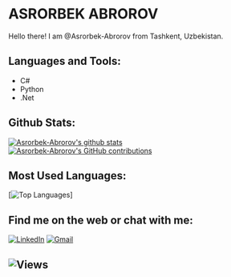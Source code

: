 # ASRORBEK ABROROV

Hello there!
I am @Asrorbek-Abrorov from Tashkent, Uzbekistan.

## Languages and Tools:

- C#
- Python
- .Net

## Github Stats:

[![Asrorbek-Abrorov's github stats](https://github-readme-stats.vercel.app/api?username=Asrorbek-Abrorov&theme=radical)](https://github.com/anuraghazra/github-readme-stats)    [![Asrorbek-Abrorov's GitHub contributions](https://github-readme-streak-stats.herokuapp.com/?user=Asrorbek-Abrorov&theme=radical)](https://github.com/Asrorbek-Abrorov/github-readme-stats)

## Most Used Languages:

[![Top Languages](https://github-readme-stats.vercel.app/api/top-langs/?username=Asrorbek-Abrorov&layout=compact)]

## Find me on the web or chat with me:

[![LinkedIn](https://img.shields.io/badge/LinkedIn-0077B5?style=for-the-badge&logo=linkedin&logoColor=white)](https://www.linkedin.com/in/asrorbek-abrorov-8a9957296/)
[![Gmail](https://img.shields.io/badge/as.abrorov@gmail.com-D14836?style=for-the-badge&logo=gmail&logoColor=white)](https://as.abrorov@gmail.com)

## ![Views](https://komarev.com/ghpvc/?username=Asrorbek-Abrorov&label=Views&color=181717&style=flat)
